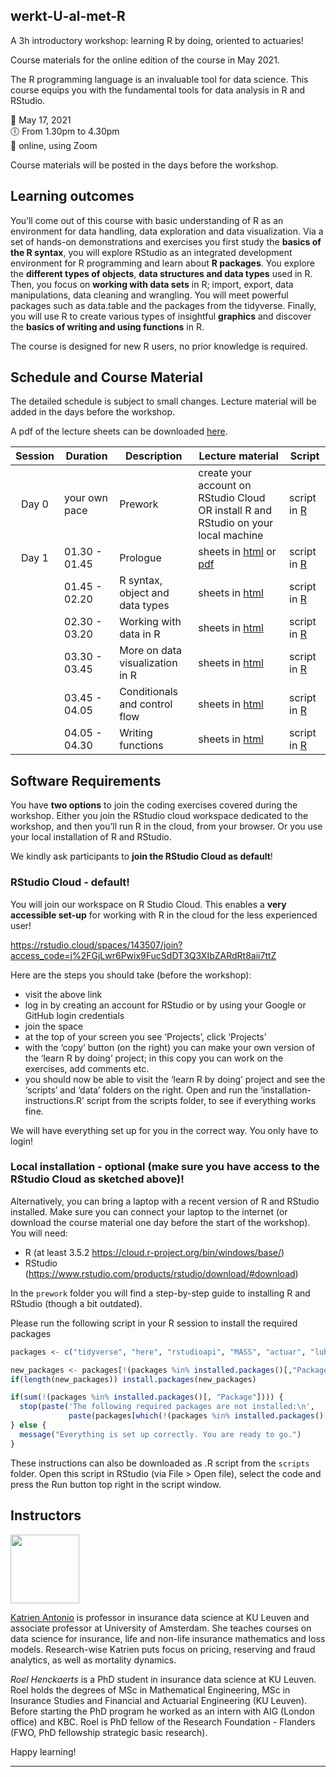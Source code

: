 
## werkt-U-al-met-R

A 3h introductory workshop: learning R by doing, oriented to actuaries\!

Course materials for the online edition of the course in May 2021.

The R programming language is an invaluable tool for data science. This
course equips you with the fundamental tools for data analysis in R and
RStudio.

📆 May 17, 2021 <br> 🕕 From 1.30pm to 4.30pm <br> 📌 online, using Zoom

Course materials will be posted in the days before the workshop.

## Learning outcomes

You’ll come out of this course with basic understanding of R as an
environment for data handling, data exploration and data visualization.
Via a set of hands-on demonstrations and exercises you first study the
**basics of the R syntax**, you will explore RStudio as an integrated
development environment for R programming and learn about **R
packages**. You explore the **different types of objects**, **data
structures and data types** used in R. Then, you focus on **working with
data sets** in R; import, export, data manipulations, data cleaning and
wrangling. You will meet powerful packages such as data.table and the
packages from the tidyverse. Finally, you will use R to create various
types of insightful **graphics** and discover the **basics of writing
and using functions** in R.

The course is designed for new R users, no prior knowledge is required.

## Schedule and Course Material

The detailed schedule is subject to small changes. Lecture material will
be added in the days before the workshop.

A pdf of the lecture sheets can be downloaded
[here](https://katrienantonio.github.io/werkt-U-al-met-R/sheets/lecture_sheets_R_workshop.pdf).

| Session | Duration      | Description                     | Lecture material                                                                                                                                                                                         | Script                                                                                                 |
| :-----: | ------------- | ------------------------------- | -------------------------------------------------------------------------------------------------------------------------------------------------------------------------------------------------------- | ------------------------------------------------------------------------------------------------------ |
|  Day 0  | your own pace | Prework                         | create your account on RStudio Cloud OR install R and RStudio on your local machine                                                                                                                      | script in [R](https://katrienantonio.github.io/werkt-U-al-met-R/scripts/installation-instructions.R)   |
|  Day 1  | 01.30 - 01.45 | Prologue                        | sheets in [html](https://katrienantonio.github.io/werkt-U-al-met-R/sheets/R_introduction.html#prologue) or [pdf](https://katrienantonio.github.io/werkt-U-al-met-R/sheets/lecture_sheets_R_workshop.pdf) | script in [R](https://katrienantonio.github.io/werkt-U-al-met-R/scripts/0_prologue.R)                  |
|         | 01.45 - 02.20 | R syntax, object and data types | sheets in [html](https://katrienantonio.github.io/werkt-U-al-met-R/sheets/R_introduction.html#object)                                                                                                    | script in [R](https://katrienantonio.github.io/werkt-U-al-met-R/scripts/1_syntax_data_object_types.R)  |
|         | 02.30 - 03.20 | Working with data in R          | sheets in [html](https://katrienantonio.github.io/werkt-U-al-met-R/sheets/R_introduction.html#data)                                                                                                      | script in [R](https://katrienantonio.github.io/werkt-U-al-met-R/scripts/2_working_with_data.R)         |
|         | 03.30 - 03.45 | More on data visualization in R | sheets in [html](https://katrienantonio.github.io/werkt-U-al-met-R/sheets/R_introduction.html#dataviz)                                                                                                   | script in [R](https://katrienantonio.github.io/werkt-U-al-met-R/scripts/3_more_data_viz.R)             |
|         | 03.45 - 04.05 | Conditionals and control flow   | sheets in [html](https://katrienantonio.github.io/werkt-U-al-met-R/sheets/R_introduction.html#cond)                                                                                                      | script in [R](https://katrienantonio.github.io/werkt-U-al-met-R/scripts/4_conditionals_control_flow.R) |
|         | 04.05 - 04.30 | Writing functions               | sheets in [html](https://katrienantonio.github.io/werkt-U-al-met-R/sheets/R_introduction.html#func)                                                                                                      | script in [R](https://katrienantonio.github.io/werkt-U-al-met-R/scripts/5_functions.R)                 |

## Software Requirements

You have **two options** to join the coding exercises covered during the
workshop. Either you join the RStudio cloud workspace dedicated to the
workshop, and then you’ll run R in the cloud, from your browser. Or you
use your local installation of R and RStudio.

We kindly ask participants to **join the RStudio Cloud as default**\!

### RStudio Cloud - default\!

You will join our workspace on R Studio Cloud. This enables a **very
accessible set-up** for working with R in the cloud for the less
experienced user\!

<https://rstudio.cloud/spaces/143507/join?access_code=j%2FGjLwr6Pwix9FucSdDT3Q3XIbZARdRt8aii7ttZ>

Here are the steps you should take (before the workshop):

  - visit the above link
  - log in by creating an account for RStudio or by using your Google or
    GitHub login credentials
  - join the space
  - at the top of your screen you see ‘Projects’, click ‘Projects’
  - with the ‘copy’ button (on the right) you can make your own version
    of the ‘learn R by doing’ project; in this copy you can work on the
    exercises, add comments etc.
  - you should now be able to visit the ‘learn R by doing’ project and
    see the ‘scripts’ and ‘data’ folders on the right. Open and run the
    ‘installation-instructions.R’ script from the scripts folder, to
    see if everything works fine.

We will have everything set up for you in the correct way. You only have
to login\!

### Local installation - optional (make sure you have access to the RStudio Cloud as sketched above)\!

Alternatively, you can bring a laptop with a recent version of R and
RStudio installed. Make sure you can connect your laptop to the internet
(or download the course material one day before the start of the
workshop). You will need:

  - R (at least 3.5.2 <https://cloud.r-project.org/bin/windows/base/>)
  - RStudio
    (<https://www.rstudio.com/products/rstudio/download/#download>)

In the `prework` folder you will find a step-by-step guide to installing
R and RStudio (though a bit outdated).

Please run the following script in your R session to install the
required packages

``` r
packages <- c("tidyverse", "here", "rstudioapi", "MASS", "actuar", "lubridate", "readr", "readxl", "haven")

new_packages <- packages[!(packages %in% installed.packages()[,"Package"])]
if(length(new_packages)) install.packages(new_packages)

if(sum(!(packages %in% installed.packages()[, "Package"]))) {
  stop(paste('The following required packages are not installed:\n', 
             paste(packages[which(!(packages %in% installed.packages()[, "Package"]))], collapse = ', ')));
} else {
  message("Everything is set up correctly. You are ready to go.")
}
```

These instructions can also be downloaded as .R script from the
`scripts` folder. Open this script in RStudio (via File \> Open file),
select the code and press the Run button top right in the script window.

## Instructors

<img src="image/Katrien.jpg" width="110"/>

<p align="justify">

[Katrien Antonio](https://katrienantonio.github.io/) is professor in
insurance data science at KU Leuven and associate professor at
University of Amsterdam. She teaches courses on data science for
insurance, life and non-life insurance mathematics and loss models.
Research-wise Katrien puts focus on pricing, reserving and fraud
analytics, as well as mortality dynamics.

</p>

<p align="justify">

*Roel Henckaerts* is a PhD student in insurance data science at KU
Leuven. Roel holds the degrees of MSc in Mathematical Engineering, MSc
in Insurance Studies and Financial and Actuarial Engineering (KU
Leuven). Before starting the PhD program he worked as an intern with AIG
(London office) and KBC. Roel is PhD fellow of the Research Foundation -
Flanders (FWO, PhD fellowship strategic basic research).

</p>

Happy learning\!

-----
